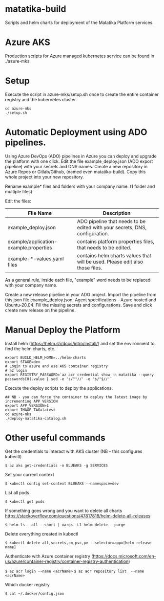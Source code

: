 # matatika-build

Scripts and helm charts for deployment of the Matatika Platform services.

# Azure AKS

Production scripts for Azure managed kubernetes service can be found in ./azure-mks

# Setup

Execute the script in azure-mks/setup.sh once to create the entire container registry and the kubernetes cluster.

```console
cd azure-mks
./setup.sh
```

# Automatic Deployment using ADO pipelines.

Using Azure DevOps (ADO) pipelines in Azure you can deploy and upgrade the platform with one click.
Edit the file example_deploy.json (ADO export pipeline) with your secrets and DNS names.
Create a new repository in Azure Repos or Gitlab/Github, (named even matatika-build). Copy this whole project into your new repository.

Rename example\* files and folders with your company name. (1 folder and multiple files)

Edit the files:

| File Name                              | Description                                                                  |
| -------------------------------------- | ---------------------------------------------------------------------------- |
| example_deploy.json                    | ADO pipeline that needs to be edited with your secrets, DNS, configuration.  |
| example/application-example.properties | contains platform properties files, that needs to be edited.                 |
| example-\*-values.yaml files           | contains helm charts values that will be used. Please edit also those files. |

As a general rule, inside each file, "example" word needs to be replaced with your company name.

Create a new release pipeline in your ADO project. Import the pipeline from this json file example_deploy.json.
Agent specifications - Azure hosted and Ubuntu-20.04. Fill the missing secrets and configurations.
Save and click create new release on the pipeline.

# Manual Deploy the Platform

Install helm (https://helm.sh/docs/intro/install/) and set the environment to find the helm charts, etc.

```console
export BUILD_HELM_HOME=../helm-charts
export STAGE=dev
# Login to azure and use AKS container registry
# az login
export REGISTRY_PASSWORD=`az acr credential show -n matatika --query passwords[0].value | sed -e 's/^"//' -e 's/"$//'`
```

Execute the deploy scripts to deploy the applications.

```console
## NB - you can force the container to deploy the latest image by incrementing APP_VERSION
export APP_VERSION=1
export IMAGE_TAG=latest
cd azure-mks
./deploy-matatika-catalog.sh
```

# Other useful commands

Get the credentials to interact with AKS cluster (NB - this configures kubectl)

`$ az aks get-credentials -n BLUEAKS -g SERVICES`

Set your current context

`$ kubectl config set-context BLUEAKS --namespace=dev`

List all pods

`$ kubectl get pods`

If something goes wrong and you want to delete all charts
https://stackoverflow.com/questions/47817818/helm-delete-all-releases

`$ helm ls --all --short | xargs -L1 helm delete --purge`

Delete everything created in kubectl

`$ kubectl delete all,secrets,cm,pvc,pv --selector=app=[helm release name]`

Authenticate with Azure container registry (https://docs.microsoft.com/en-us/azure/container-registry/container-registry-authentication)

`$ az acr login --name <acrName>`
`$ az acr repository list  --name <acrName>`

Which docker registry

`$ cat ~/.docker/config.json`
